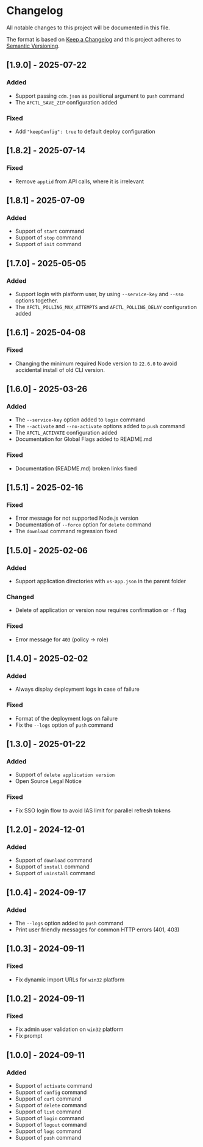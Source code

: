 # Changelog
All notable changes to this project will be documented in this file.

The format is based on [Keep a Changelog](http://keepachangelog.com/en/1.0.0/)
and this project adheres to [Semantic Versioning](http://semver.org/spec/v2.0.0.html).

## [1.9.0] - 2025-07-22

### Added
- Support passing `cdm.json` as positional argument to `push` command
- The `AFCTL_SAVE_ZIP` configuration added

### Fixed
- Add `"keepConfig": true` to default deploy configuration

## [1.8.2] - 2025-07-14

### Fixed
- Remove `apptid` from API calls, where it is irrelevant

## [1.8.1] - 2025-07-09

### Added
- Support of `start` command
- Support of `stop` command
- Support of `init` command

## [1.7.0] - 2025-05-05

### Added
- Support login with platform user, by using `--service-key` and `--sso` options together.
- The `AFCTL_POLLING_MAX_ATTEMPTS` and `AFCTL_POLLING_DELAY` configuration added

## [1.6.1] - 2025-04-08

### Fixed
- Changing the minimum required Node version to `22.6.0` to avoid accidental install of old CLI version.

## [1.6.0] - 2025-03-26

### Added
- The `--service-key` option added to `login` command
- The `--activate` and `--no-activate` options added to `push` command
- The `AFCTL_ACTIVATE` configuration added
- Documentation for Global Flags added to README.md

### Fixed
- Documentation (README.md) broken links fixed

## [1.5.1] - 2025-02-16

### Fixed
- Error message for not supported Node.js version
- Documentation of `--force` option for `delete` command
- The `download` command regression fixed

## [1.5.0] - 2025-02-06

### Added
- Support application directories with `xs-app.json` in the parent folder

### Changed
- Delete of application or version now requires confirmation or `-f` flag

### Fixed
- Error message for `403` (policy -> role)

## [1.4.0] - 2025-02-02

### Added
- Always display deployment logs in case of failure

### Fixed
- Format of the deployment logs on failure
- Fix the `--logs` option of `push` command

## [1.3.0] - 2025-01-22

### Added
- Support of `delete application version`
- Open Source Legal Notice

### Fixed
- Fix SSO login flow to avoid IAS limit for parallel refresh tokens

## [1.2.0] - 2024-12-01

### Added
- Support of `download` command
- Support of `install` command
- Support of `uninstall` command

## [1.0.4] - 2024-09-17

### Added
- The `--logs` option added to `push` command
- Print user friendly messages for common HTTP errors (401, 403)

## [1.0.3] - 2024-09-11

### Fixed
- Fix dynamic import URLs for `win32` platform

## [1.0.2] - 2024-09-11

### Fixed
- Fix admin user validation on `win32` platform
- Fix prompt

## [1.0.0] - 2024-09-11

### Added
- Support of `activate` command
- Support of `config` command
- Support of `curl` command
- Support of `delete` command
- Support of `list` command
- Support of `login` command
- Support of `logout` command
- Support of `logs` command
- Support of `push` command
